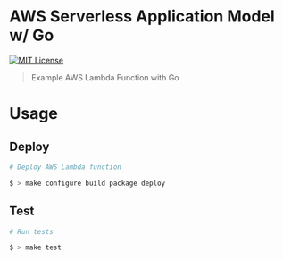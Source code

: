 # AWS Serverless Application Model w/ Go

[![MIT License](https://badgen.now.sh/badge/License/MIT/blue)](https://github.com/superluminar-io/boilerplate-go/blob/master/LICENSE.md)

> Example AWS Lambda Function with Go

# Usage

## Deploy

```bash
# Deploy AWS Lambda function

$ > make configure build package deploy
```

## Test

```bash
# Run tests

$ > make test
```
